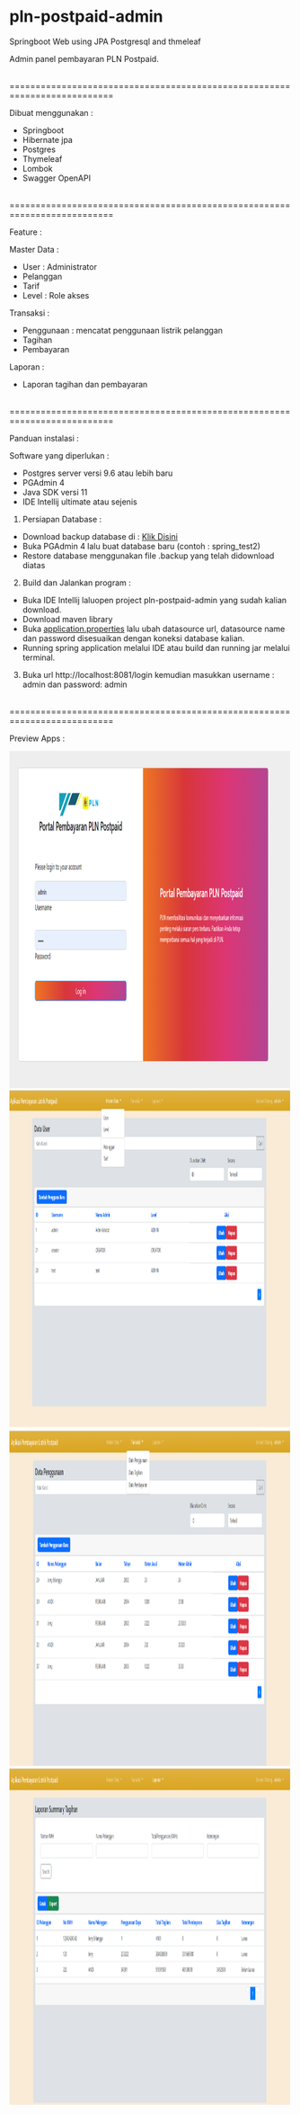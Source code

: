 # pln-postpaid-admin
Springboot Web using JPA Postgresql and thmeleaf

Admin panel pembayaran PLN Postpaid.

<br>==========================================================================<br>

Dibuat menggunakan :
- Springboot
- Hibernate jpa
- Postgres
- Thymeleaf
- Lombok
- Swagger OpenAPI

<br>==========================================================================<br>

Feature :

Master Data :
- User : Administrator
- Pelanggan
- Tarif
- Level : Role akses

Transaksi :
- Penggunaan : mencatat penggunaan listrik pelanggan
- Tagihan
- Pembayaran

Laporan :
- Laporan tagihan dan pembayaran

<br>==========================================================================<br>

Panduan instalasi :

Software yang diperlukan :
- Postgres server versi 9.6 atau lebih baru
- PGAdmin 4
- Java SDK versi 11
- IDE Intellij ultimate atau sejenis

1. Persiapan Database :
- Download backup database di : <a href="https://github.com/ratwareid/pln-postpaid-admin/tree/master/database"> Klik Disini</a>
- Buka PGAdmin 4 lalu buat database baru (contoh : spring_test2)
- Restore database menggunakan file .backup yang telah didownload diatas

2. Build dan Jalankan program :
- Buka IDE Intellij laluopen project pln-postpaid-admin yang sudah kalian download.
- Download maven library
- Buka <a href="https://github.com/ratwareid/pln-postpaid-admin/blob/master/src/main/resources/application.properties">application.properties</a> lalu ubah datasource url, datasource name dan password disesuaikan dengan koneksi database kalian.
- Running spring application melalui IDE atau build dan running jar melalui terminal.

3. Buka url http://localhost:8081/login kemudian masukkan username : admin dan password: admin

<br>==========================================================================<br>

Preview Apps :

<img src="https://github.com/ratwareid/pln-postpaid-admin/blob/master/preview/loginpage.png" alt="Login Page" width="500" height="600">
<img src="https://github.com/ratwareid/pln-postpaid-admin/blob/master/preview/masterdata.png" alt="Master Data" width="500" height="600">
<img src="https://github.com/ratwareid/pln-postpaid-admin/blob/master/preview/transaksi.png" alt="Transaksi" width="500" height="600">
<img src="https://github.com/ratwareid/pln-postpaid-admin/blob/master/preview/laporan.png" alt="Laporan" width="500" height="600">


